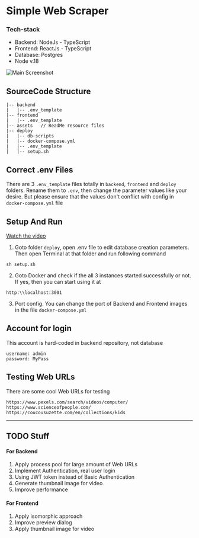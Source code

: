 # Simple Web Scraper

### Tech-stack
- Backend: NodeJs - TypeScript
- Frontend: ReactJs - TypeScript
- Database: Postgres
- Node v.18

![Main Screenshot](./assets/main-screenshot.png)

## SourceCode Structure
```
|-- backend
|   |-- .env_template 
|-- frontend
|   |-- .env_template
|-- assets   // ReadMe resource files
|-- deploy
|   |-- db-scripts
|   |-- docker-compose.yml
|   |-- .env_template
|   |-- setup.sh
```

## Correct .env Files
There are 3 `.env_template` files totally in `backend`, `frontend` and `deploy` folders. 
Rename them to `.env`, then change the parameter values like your desire. But please ensure that the values don't conflict with config in `docker-compose.yml` file

## Setup And Run
[Watch the video](./assets/running-demo.mov)
1. Goto folder `deploy`, open .env file to edit database creation parameters. Then open Terminal at that folder and run following command
```
sh setup.sh
```
2. Goto Docker and check if the all 3 instances started successfully or not. If yes, then you can start using it at
```
http:\\localhost:3001
```
3. Port config. You can change the port of Backend and Frontend images in the file `docker-compose.yml`

## Account for login
This account is hard-coded in backend repository, not database
```
username: admin
password: MyPass
```

## Testing Web URLs
There are some cool Web URLs for testing
```
https://www.pexels.com/search/videos/computer/
https://www.scienceofpeople.com/
https://coucousuzette.com/en/collections/kids
```

--------------------------------
## TODO Stuff
#### For Backend
1. Apply process pool for large amount of Web URLs
2. Implement Authentication, real user login
3. Using JWT token instead of Basic Authentication
4. Generate thumbnail image for video
5. Improve performance
   
#### For Frontend
1. Apply isomorphic approach
2. Improve preview dialog 
3. Apply thumbnail image for video

 
